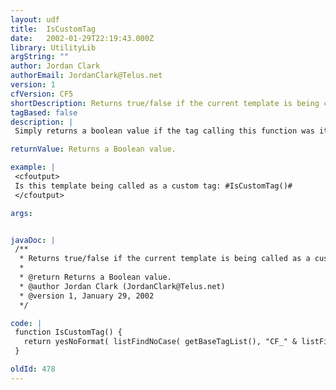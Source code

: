 ```yaml
---
layout: udf
title:  IsCustomTag
date:   2002-01-29T22:19:43.000Z
library: UtilityLib
argString: ""
author: Jordan Clark
authorEmail: JordanClark@Telus.net
version: 1
cfVersion: CF5
shortDescription: Returns true/false if the current template is being called as a custom tag.
tagBased: false
description: |
 Simply returns a boolean value if the tag calling this function was itself called as a custom tag or not. Very important for creating dual-pupose templates which can be cfinclude'd or cfmodule'd.

returnValue: Returns a Boolean value.

example: |
 <cfoutput>
 Is this template being called as a custom tag: #IsCustomTag()#
 </cfoutput>

args:


javaDoc: |
 /**
  * Returns true/false if the current template is being called as a custom tag.
  * 
  * @return Returns a Boolean value. 
  * @author Jordan Clark (JordanClark@Telus.net) 
  * @version 1, January 29, 2002 
  */

code: |
 function IsCustomTag() {
   return yesNoFormat( listFindNoCase( getBaseTagList(), "CF_" & listFirst( listLast( getCurrentTemplatePath(), "/\" ), "." ) ) );
 }

oldId: 478
---
```


